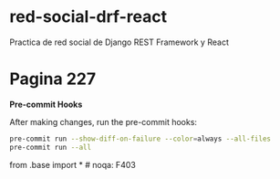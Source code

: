 # red-social-drf-react
Practica de red social de Django REST Framework y React

# Pagina 227

**Pre-commit Hooks**

   After making changes, run the pre-commit hooks:

   ```bash
   pre-commit run --show-diff-on-failure --color=always --all-files
   pre-commit run --all
   ```

from .base import *  # noqa: F403
